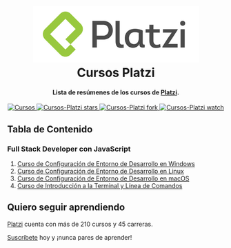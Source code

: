 <h1 align="center">
  <img src="logo.png" alt="Platzi" >
  <br/>
  Cursos Platzi
  <br>
</h1>

<h4 align="center">Lista de resúmenes de los cursos de <a href="https://platzi.com/r/ivan95cdlm" target="_blank">Platzi</a>.</h4>
<p align="center">
  <a href="#tabla-de-contenido">
    <img src="https://img.shields.io/badge/Cursos-4-brightgreen.svg?style=flat-square" alt="Cursos">
  </a>
  <a href="https://github.com/oigomezz/cursos-platzi/stargazers">
    <img src="https://img.shields.io/github/stars/oigomezz/cursos-platzi.svg?style=flat-square&label=Stars" alt="Cursos-Platzi stars">
  </a>
  <a href="https://github.com/oigomezz/cursos-platzi/network/members">
    <img src="https://img.shields.io/github/forks/oigomezz/cursos-platzi.svg?style=flat-square&label=Fork" alt="Cursos-Platzi fork">
  </a>
  <a href="https://github.com/oigomezz/cursos-platzi/watchers">
    <img src="https://img.shields.io/github/watchers/oigomezz/cursos-platzi.svg?style=flat-square&label=Watch&" alt="Cursos-Platzi watch">
  </a>
</p>

## Tabla de Contenido

### Full Stack Developer con JavaScript

1. [Curso de Configuración de Entorno de Desarrollo en Windows](Configuración-Entorno-Windows/README.md)
2. [Curso de Configuración de Entorno de Desarrollo en Linux](Configuración-Entorno-Linux/README.md)
3. [Curso de Configuración de Entorno de Desarrollo en macOS](Configuración-Entorno-macOS/README.md)
4. [Curso de Introducción a la Terminal y Línea de Comandos](Introduccion-Terminal/README.md)

## Quiero seguir aprendiendo

[Platzi](https://platzi.com/r/ivan95cdlm) cuenta con más de 210 cursos y 45 carreras.

[Suscríbete](https://platzi.com/r/ivan95cdlm) hoy y ¡nunca pares de aprender!
